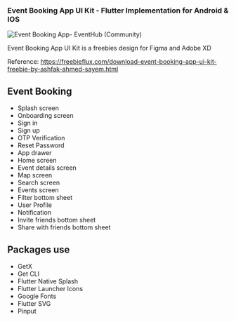 ### Event Booking App UI Kit - Flutter Implementation for Android & IOS



![Event Booking App- EventHub (Community)](https://user-images.githubusercontent.com/2784873/235619513-6b309cf4-2aaa-4d39-be31-44d091a536c5.png)


Event Booking App UI Kit is a freebies design for Figma and Adobe XD


Reference: https://freebieflux.com/download-event-booking-app-ui-kit-freebie-by-ashfak-ahmed-sayem.html




## Event Booking

- Splash screen
- Onboarding screen
- Sign in
- Sign up
- OTP Verification
- Reset Password
- App drawer
- Home screen
- Event details screen
- Map screen
- Search screen
- Events screen
- Filter bottom sheet
- User Profile
- Notification
- Invite friends bottom sheet
- Share with friends bottom sheet

## Packages use

- GetX
- Get CLI
- Flutter Native Splash
- Flutter Launcher Icons
- Google Fonts
- Flutter SVG
- Pinput
